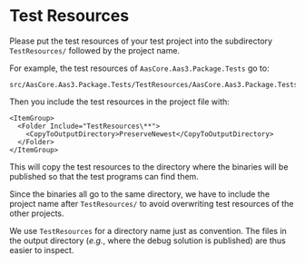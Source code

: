 # Test Resources

Please put the test resources of your test project into the subdirectory `TestResources/` followed by the project name.

For example, the test resources of `AasCore.Aas3.Package.Tests` go to:

```
src/AasCore.Aas3.Package.Tests/TestResources/AasCore.Aas3.Package.Tests
```

Then you include the test resources in the project file with:

```
<ItemGroup>
  <Folder Include="TestResources\**">
    <CopyToOutputDirectory>PreserveNewest</CopyToOutputDirectory>
  </Folder>
</ItemGroup>
```

This will copy the test resources to the directory where the binaries will be published so that the test programs can find them.

Since the binaries all go to the same directory, we have to include the project name after `TestResources/` to avoid overwriting test resources of the other projects.

We use `TestResources` for a directory name just as convention.
 The files in the output directory (*e.g.*, where the debug solution is published) are thus easier to inspect.
 